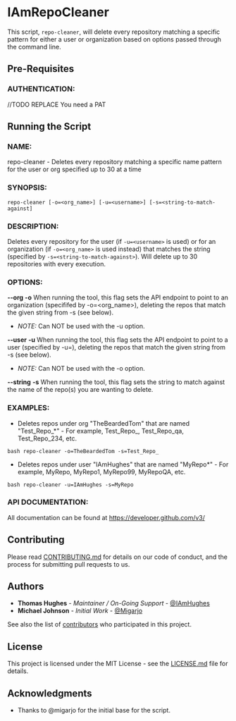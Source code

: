 # IAmRepoCleaner
This script, `repo-cleaner`, will delete every repository matching a specific pattern for either a user or organization based on options passed through the command line.

## Pre-Requisites

### AUTHENTICATION:
//TODO REPLACE
You need a PAT

## Running the Script

### NAME:
repo-cleaner - Deletes every repository matching a specific name pattern for the user or org specified up to 30 at a time

### SYNOPSIS:

```
repo-cleaner [-o=<org_name>] [-u=<username>] [-s=<string-to-match-against]
```

### DESCRIPTION:
Deletes every repository for the user (if `-u=<username>` is used) or for an organization (if `-o=<org_name>` is used instead) that matches the string (specified by `-s=<string-to-match-against>`). Will delete up to 30 repositories with every execution.

### OPTIONS:
**--org**
**-o**
When running the tool, this flag sets the API endpoint to point to an organization (specififed by -o=<org_name>), deleting the repos that match the given string from -s (see below).
* _NOTE:_ Can NOT be used with the -u option.

**--user**
**-u**
When running the tool, this flag sets the API endpoint to point to a user (specified by -u=<username>), deleting the repos that match the given string from -s (see below).
* _NOTE:_ Can NOT be used with the -o option.

**--string**
**-s**
When running the tool, this flag sets the string to match against the name of the repo(s) you are wanting to delete.

### EXAMPLES:
* Deletes repos under org "TheBeardedTom" that are named "Test_Repo_*" - For example, Test_Repo_, Test_Repo_qa, Test_Repo_234, etc.

```shell
bash repo-cleaner -o=TheBeardedTom -s=Test_Repo_
```

* Deletes repos under user "IAmHughes" that are named "MyRepo*" - For example, MyRepo, MyRepo1, MyRepo99, MyRepoQA, etc.

```shell
bash repo-cleaner -u=IAmHughes -s=MyRepo
```

### API DOCUMENTATION:
All documentation can be found at https://developer.github.com/v3/

## Contributing

Please read [CONTRIBUTING.md](https://github.com/IAmHughes/IAmRepoCleaner/blob/master/.github/CONTRIBUTING.md) for details on our code of conduct, and the process for submitting pull requests to us.

## Authors

* **Thomas Hughes** - _Maintainer / On-Going Support_ - [@IAmHughes](https://GitHub.com/IAmHughes)
* **Michael Johnson** - _Initial Work_ - [@Migarjo](https://GitHub.com/Migarjo)

See also the list of [contributors](https://github.com/IAmHughes/IAmRepoCleaner/contributors) who participated in this project.

## License

This project is licensed under the MIT License - see the [LICENSE.md](https://github.com/IAmHughes/IAmReaperCleaner/blob/master/LICENSE) file for details.

## Acknowledgments

* Thanks to @migarjo for the initial base for the script.
